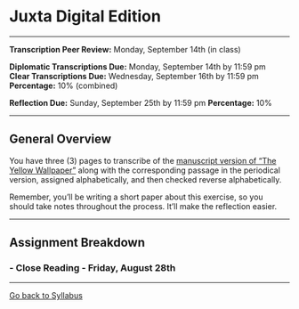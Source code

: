 # Juxta Digital Edition

_____

**Transcription Peer Review:** Monday, September 14th (in class)

**Diplomatic Transcriptions Due:** Monday, September 14th by 11:59 pm <br />
**Clear Transcriptions Due:** Wednesday, September 16th by 11:59 pm <br />
**Percentage:** 10% (combined)

**Reflection Due:** Sunday, September 25th by 11:59 pm
**Percentage:** 10%

_____

## General Overview

You have three (3) pages to transcribe of the [manuscript version of “The Yellow Wallpaper”](http://schlesinger.radcliffe.harvard.edu/onlinecollections/gilman/search?topics[]=The%20Yellow%20Wall-Paper%20(Manuscript)&page=1) along with the corresponding passage in the periodical version, assigned alphabetically, and then checked reverse alphabetically. 

Remember, you’ll be writing a short paper about this exercise, so you should take notes throughout the process. It’ll make the reflection easier. 

_____

## Assignment Breakdown

### - Close Reading - Friday, August 28th

_____

[Go back to Syllabus](https://deanna-stover.github.io/coursesCNU/2020/idst270fall2020) 
